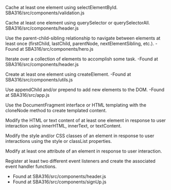Cache at least one element using selectElementById.
SBA316/src/components/validation.js

Cache at least one element using querySelector or querySelectorAll.
SBA316/src/components/header.js

Use the parent-child-sibling relationship to navigate between elements at least once (firstChild, lastChild, parentNode, nextElementSibling, etc.).
-Found at SBA316/src/components/hero.js

Iterate over a collection of elements to accomplish some task.
-Found at SBA316/src/components/header.js

Create at least one element using createElement.
-Found at SBA316/src/components/utils.js

Use appendChild and/or prepend to add new elements to the DOM.
-Found at SBA316/src/app.js

Use the DocumentFragment interface or HTML templating with the cloneNode method to create templated content.

Modify the HTML or text content of at least one element in response to user interaction using innerHTML, innerText, or textContent.

Modify the style and/or CSS classes of an element in response to user interactions using the style or classList properties.

Modify at least one attribute of an element in response to user interaction.

Register at least two different event listeners and create the associated event handler functions.

- Found at SBA316/src/components/header.js
- Found at SBA316/src/components/signUp.js
